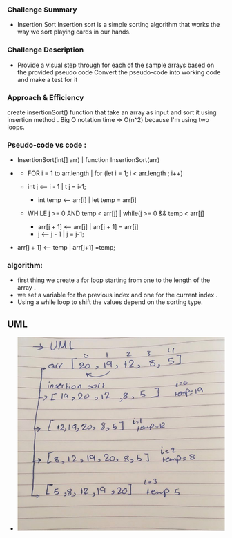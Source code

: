 ### Challenge Summary

- Insertion Sort Insertion sort is a simple sorting algorithm that works the way we sort playing cards in our hands.

### Challenge Description
- Provide a visual step through for each of the sample arrays based on the provided pseudo code
Convert the pseudo-code into working code and make a test for it

### Approach & Efficiency
create insertionSort() function that take an array as input and sort it using insertion method .
Big O notation
time => O(n^2) because I'm using two loops.

### Pseudo-code vs code :
- InsertionSort(int[] arr) | function InsertionSort(arr)
- - FOR i = 1 to arr.length | for (let i = 1; i < arr.length ; i++)
   - int j <-- i - 1 | t j = i-1;
     - int temp <-- arr[i] | let temp = arr[i]

  - WHILE j >= 0 AND temp < arr[j] | while(j >= 0 && temp < arr[j]
      - arr[j + 1] <-- arr[j] | arr[j + 1] = arr[j]
      - j <-- j - 1 | j = j-1;


- arr[j + 1] <-- temp |  arr[j+1] =temp;


### algorithm:
- first thing we create a for loop starting from one to the length of the array .
- we set a variable for the previous index and one for the current index .
- Using a while loop to shift the values depend on the sorting type.

## UML
- ![](https://github.com/AhlamAlefishat-401-advanced-javascript/data-structures-and-algorithms/blob/master/assets/insertion-sort.jpg)